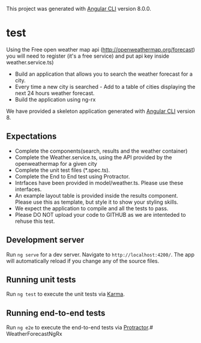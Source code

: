 
This project was generated with [Angular CLI](https://github.com/angular/angular-cli) version 8.0.0.

# test

Using the Free open weather map api (http://openweathermap.org/forecast) you will need to register (it's a free service) and put api key inside weather.service.ts)

  * Build an application that allows you to search the weather forecast for a city. 
  * Every time a new city is searched - Add to a table of cities displaying the next 24 hours weather forecast.
  * Build the application using ng-rx

We have provided a skeleton application  generated with [Angular CLI](https://github.com/angular/angular-cli) version 8.

## Expectations

  * Complete the components(search, results and the weather container)
  * Complete the Weather.service.ts, using the API provided by the openweathermap for a given city
  * Complete the unit test files (*.spec.ts).
  * Complete the End to End test using Protractor.
  * Intrfaces have been provided in model/weather.ts. Please use these interfaces.
  * An example layout table is provided inside the results component. Please use this as template, but style it to show your styling skills.
  * We expect the application to compile and all the tests to pass.
  * Please DO NOT upload your code to GITHUB as we are intenteded to rehuse this test.


## Development server

Run `ng serve` for a dev server. Navigate to `http://localhost:4200/`. The app will automatically reload if you change any of the source files.

## Running unit tests

Run `ng test` to execute the unit tests via [Karma](https://karma-runner.github.io).

## Running end-to-end tests

Run `ng e2e` to execute the end-to-end tests via [Protractor](http://www.protractortest.org/).#   W e a t h e r F o r e c a s t N g R x  
 